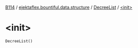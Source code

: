 [B114](../../index.md) / [ejektaflex.bountiful.data.structure](../index.md) / [DecreeList](index.md) / [&lt;init&gt;](./-init-.md)

# &lt;init&gt;

`DecreeList()`